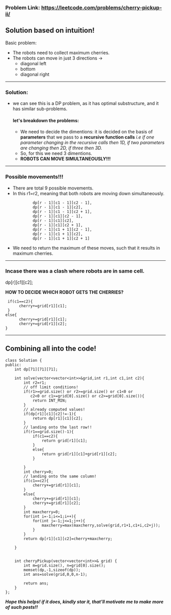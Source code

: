 ### Problem Link: https://leetcode.com/problems/cherry-pickup-ii/

## Solution based on intuition!
Basic problem: 
- The robots need to collect maximum cherries.
- The robots can move in just 3 directions -> 
   - diagonal left
   - bottom
   - diagonal right
   
<hr>  

### Solution:
- we can see this is a DP problem, as it has optimal substructure, and it has similar sub-problems.
  #### let's breakdown the problems:
  - We need to decide the dimentions: it is decided on the basis of **parameters** that we pass to a **recursive function calls** *i.e if one parameter changing in the recursive calls then 1D, if two parameters are changing then 2D, if three then 3D.*
  - So, for this we need 3 dimentions.
  - **ROBOTS CAN MOVE SIMULTANEOUSLY!!!**

<hr>

### Possible movements!!!
- There are total 9 possible movements.
- In this r1=r2, meaning that both robots are moving down simultaneously. 

```
            dp[r - 1][c1 - 1][c2 - 1],
            dp[r - 1][c1 - 1][c2],
            dp[r - 1][c1 - 1][c2 + 1],
            dp[r - 1][c1][c2 - 1],
            dp[r - 1][c1][c2],
            dp[r - 1][c1][c2 + 1],
            dp[r - 1][c1 + 1][c2 - 1],
            dp[r - 1][c1 + 1][c2],
            dp[r - 1][c1 + 1][c2 + 1]
```
- We need to return the maximum of these moves, such that it results in maximum cherries. 

<hr>

### Incase there was a clash where robots are in same cell.
dp[r][c1][c2];

**HOW TO DECIDE WHICH ROBOT GETS THE CHERRIES?**
```
 if(c1==c2){
      cherry+=grid[r1][c1];
 }
else{
      cherry+=grid[r1][c1];
      cherry+=grid[r1][c2];
}
```
<hr>

## Combining all into the code!

```
class Solution {
public:
    int dp[71][71][71];

    int solve(vector<vector<int>>&grid,int r1,int c1,int c2){
        int r2=r1;
        // off limit conditions!
        if(r1>=grid.size() or r2>=grid.size() or c1<0 or 
           c2<0 or c1>=grid[0].size() or c2>=grid[0].size()){
            return INT_MIN;
        }
        // already computed values!
        if(dp[r1][c1][c2]!=-1){
            return dp[r1][c1][c2];
        }
        // landing onto the last row!!
        if(r1==grid.size()-1){
            if(c1==c2){
                return grid[r1][c1];
            }
            else{
                return grid[r1][c1]+grid[r1][c2];
            }

        }
        int cherry=0;
        // landing onto the same column!
        if(c1==c2){
            cherry+=grid[r1][c1];
        }
        else{
            cherry+=grid[r1][c1];
            cherry+=grid[r1][c2];
        }
        int maxcherry=0;
        for(int i=-1;i<=1;i++){
            for(int j=-1;j<=1;j++){
                maxcherry=max(maxcherry,solve(grid,r1+1,c1+i,c2+j));
            }
        }
        return dp[r1][c1][c2]=cherry+maxcherry;

    }
    
    
    int cherryPickup(vector<vector<int>>& grid) {
        int m=grid.size(), n=grid[0].size();
        memset(dp,-1,sizeof(dp));
        int ans=solve(grid,0,0,n-1);

        return ans;
    }
};
```
***Hope this helps! if it does, kindly star it, that'll motivate me to make more of such posts!!***
